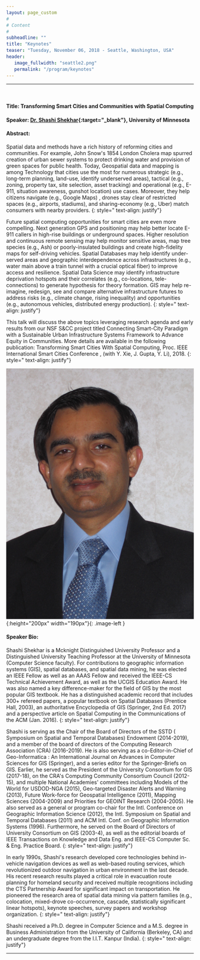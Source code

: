 ```yaml
---
layout: page_custom
#
# Content
#
subheadline: ""
title: "Keynotes"
teaser: "Tuesday, November 06, 2018 - Seattle, Washington, USA"
header:
   image_fullwidth: "seattle2.png"
   permalink: "/program/keynotes"
---
```

  
<style type="text/css">
.image-left {
display: block;
margin-left: auto;
margin-right: 10px;
float: left;
}
</style> 

<a id="talk1"> </a> 

---------------------------------------
<br />
  
#### Title:  Transforming Smart Cities and Communities with Spatial Computing 

#### Speaker: [Dr. Shashi Shekhar](https://www-users.cs.umn.edu/~shekhar/){:target="_blank"}, University of Minnesota

#### Abstract: 

Spatial data and methods have a rich history of reforming cities and communities. For example, John Snow's 1854 London Cholera map spurred creation of urban sewer systems to protect drinking water and provision of green spaces for public health. Today, Geospatial data and mapping is among Technology that cities use the most for numerous strategic (e.g., long-term planning, land-use, identify underserved areas), tactical (e.g., zoning, property tax, site selection, asset tracking) and operational (e.g., E-911, situation awareness, gunshot location) use cases. Moreover, they help citizens navigate (e.g., Google Maps) , drones stay clear of restricted spaces (e.g., airports, stadiums), and sharing-economy (e.g., Uber) match consumers with nearby providers.
{: style=" text-align: justify"}

Future spatial computing opportunities for smart cities are even more compelling. Next generation GPS and positioning may help better locate E-911 callers in high-rise buildings or underground spaces. Higher resolution and continuous remote sensing may help monitor sensitive areas, map tree species (e.g., Ash) or poorly-insulated buildings and create high-fidelity maps for self-driving vehicles. Spatial Databases may help identify under-served areas and geographic interdependence across infrastructures (e.g., water main above a train tunnel with a crucial optical fiber) to improve access and resilience. Spatial Data Science may identify infrastructure deprivation hotspots and their correlates (e.g., co-locations, tele-connections) to generate hypothesis for theory formation. GIS may help re-imagine, redesign, see and compare alternative infrastructure futures to address risks (e.g., climate change, rising inequality) and opportunities (e.g., autonomous vehicles, distributed energy production).
{: style=" text-align: justify"}

This talk will discuss the above topics leveraging research agenda and early results from our NSF S&CC project titled Connecting Smart-City Paradigm with a Sustainable Urban Infrastructure Systems Framework to Advance Equity in Communities. More details are available in the following publication: Transforming Smart Cities With Spatial Computing, Proc. IEEE International Smart Cities Conference , (with Y. Xie, J. Gupta, Y. Li), 2018.
{: style=" text-align: justify"}

![alt text](/program/keynotes/images/IMG_0832.JPG "Dr. Shashi Shekhar"){:height="200px" width="190px"}{: .image-left } 
#### Speaker Bio: 

Shashi Shekhar is a Mcknight Distinguished University Professor and a Distinguished University Teaching Professor at the University of Minnesota (Computer Science faculty). For contributions to geographic information systems (GIS), spatial databases, and spatial data mining, he was elected an IEEE Fellow as well as an AAAS Fellow and received the IEEE-CS Technical Achievement Award, as well as the UCGIS Education Award. He was also named a key difference-maker for the field of GIS by the most popular GIS textbook. He has a distinguished academic record that includes 300+ refereed papers, a popular textbook on Spatial Databases (Prentice Hall, 2003), an authoritative Encyclopedia of GIS (Springer, 2nd Ed. 2017) and a perspective article on Spatial Computing in the Communications of the ACM (Jan. 2016).
{: style=" text-align: justify"}

Shashi is serving as the Chair of the Board of Directors of the SSTD ( Symposium on Spatial and Temporal Databases) Endowment (2014-2019), and a member of the board of directors of the Computing Research Association (CRA) (2016-2019). He is also serving as a co-Editor-in-Chief of Geo-Informatica : An International Journal on Advances in Computer Sciences for GIS (Springer), and a series editor for the Springer-Briefs on GIS. Earlier, he served as the President of the University Consortium for GIS (2017-18), on the CRA's Computing Community Consortium Council (2012-15), and multiple National Academies' committees including Models of the World for USDOD-NGA (2015), Geo-targeted Disaster Alerts and Warning (2013), Future Work-force for Geospatial Intelligence (2011), Mapping Sciences (2004-2009) and Priorities for GEOINT Research (2004-2005). He also served as a general or program co-chair for the Intl. Conference on Geographic Information Science (2012), the Intl. Symposium on Spatial and Temporal Databases (2011) and ACM Intl. Conf. on Geographic Information Systems (1996). Furthermore, he served on the Board of Directors of University Consortium on GIS (2003-4), as well as the editorial boards of IEEE Transactions on Knowledge and Data Eng. and IEEE-CS Computer Sc. & Eng. Practice Board.
{: style=" text-align: justify"}

In early 1990s, Shashi's research developed core technologies behind in-vehicle navigation devices as well as web-based routing services, which revolutionized outdoor navigation in urban environment in the last decade. His recent research results played a critical role in evacuation route planning for homeland security and received multiple recognitions including the CTS Partnership Award for significant impact on transportation. He pioneered the research area of spatial data mining via pattern families (e.g., colocation, mixed-drove co-occurrence, cascade, statistically significant linear hotspots), keynote speeches, survey papers and workshop organization.
{: style=" text-align: justify"}

Shashi received a Ph.D. degree in Computer Science and a M.S. degree in Business Administration from the University of California (Berkeley, CA) and an undergraduate degree from the I.I.T. Kanpur (India).
{: style=" text-align: justify"}

---------------------------------------

<br />
<br />






